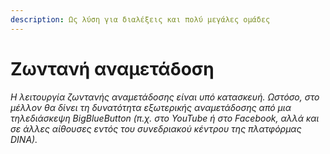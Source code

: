 ```yaml
---
description: Ως λύση για διαλέξεις και πολύ μεγάλες ομάδες
---
```


# Ζωντανή αναμετάδοση

_Η λειτουργία ζωντανής αναμετάδοσης είναι υπό κατασκευή. Ωστόσο, στο μέλλον θα δίνει τη δυνατότητα εξωτερικής αναμετάδοσης από μια τηλεδιάσκεψη BigBlueButton \(π.χ. στο YouTube ή στο Facebook, αλλά και σε άλλες αίθουσες εντός του συνεδριακού κέντρου της πλατφόρμας DINA\)._

